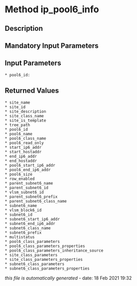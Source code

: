# Method ip_pool6_info

## Description
	

## Mandatory Input Parameters

## Input Parameters
	* pool6_id:

## Returned Values
	* site_name
	* site_id
	* site_description
	* site_class_name
	* site_is_template
	* tree_path
	* pool6_id
	* pool6_name
	* pool6_class_name
	* pool6_read_only
	* start_ip6_addr
	* start_hostaddr
	* end_ip6_addr
	* end_hostaddr
	* pool6_start_ip6_addr
	* pool6_end_ip6_addr
	* pool6_size
	* row_enabled
	* parent_subnet6_name
	* parent_subnet6_id
	* vlsm_subnet6_id
	* parent_subnet6_prefix
	* parent_subnet6_class_name
	* subnet6_name
	* vlsm_block6_id
	* subnet6_id
	* subnet6_start_ip6_addr
	* subnet6_end_ip6_addr
	* subnet6_class_name
	* subnet6_prefix
	* multistatus
	* pool6_class_parameters
	* pool6_class_parameters_properties
	* pool6_class_parameters_inheritance_source
	* site_class_parameters
	* site_class_parameters_properties
	* subnet6_class_parameters
	* subnet6_class_parameters_properties


*this file is automatically generated* - date: 18 Feb 2021 19:32